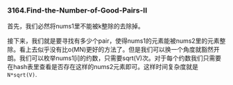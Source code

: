 ### 3164.Find-the-Number-of-Good-Pairs-II

首先，我们必然将nums1里不能被k整除的去除掉。

接下来，我们就是要寻找有多少个pair，使得nums1的元素能被nums2里的元素整除。看上去似乎没有比o(MN)更好的方法了。但是我们可以换一个角度就豁然开朗。我们可以枚举nums1[i]的约数，只需要sqrt(V)次。对于每个约数我们只需要在hash表里查看是否存在这样的nums2元素即可。这样时间复杂度就是`N*sqrt(V)`.
